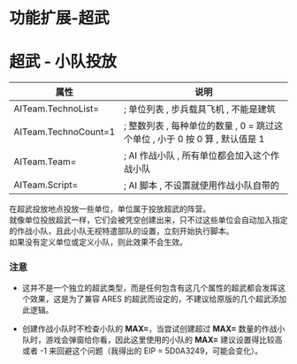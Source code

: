 # 功能扩展-超武

# 超武 - 小队投放

|属性|说明|
|-|-|
|AITeam.TechnoList=   |; 单位列表 , 步兵载具飞机 , 不能是建筑|
|AITeam.TechnoCount=1 |; 整数列表 , 每种单位的数量 , 0 = 跳过这个单位 , 小于 0 按 0 算 , 默认值是 1|
|AITeam.Team=         |; AI 作战小队 , 所有单位都会加入这个作战小队|
|AITeam.Script=       |; AI 脚本 , 不设置就使用作战小队自带的|

在超武投放地点投放一些单位，单位属于投放超武的阵营。  
就像单位投放超武一样，它们会被凭空创建出来，只不过这些单位会自动加入指定的作战小队，且此小队无视特遣部队的设置，立刻开始执行脚本。  
如果没有定义单位或定义小队，则此效果不会生效。

### 注意

* 这并不是一个独立的超武类型，而是任何包含有这几个属性的超武都会发挥这个效果，这是为了兼容 ARES 的超武而设定的，不建议给原版的几个超武添加此逻辑。

* 创建作战小队时不检查小队的 **MAX=**，当尝试创建超过 **MAX=** 数量的作战小队时，游戏会弹窗给你看，因此这里使用的小队的 **MAX=** 建议设置得比较高或者 -1 来回避这个问题（我得出的 EIP = 5D0A3249，可能会变化）。